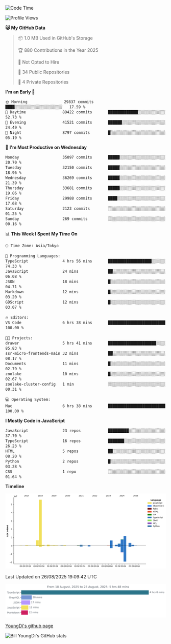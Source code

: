 <!--START_SECTION:waka-->
![Code Time](http://img.shields.io/badge/Code%20Time-1%2C392%20hrs%2048%20mins-blue)

![Profile Views](http://img.shields.io/badge/Profile%20Views-0-blue)

**🐱 My GitHub Data** 

> 📦 1.0 MB Used in GitHub's Storage 
 > 
> 🏆 880 Contributions in the Year 2025
 > 
> 🚫 Not Opted to Hire
 > 
> 📜 34 Public Repositories 
 > 
> 🔑 4 Private Repositories 
 > 
**I'm an Early 🐤** 

```text
🌞 Morning                29837 commits       ████░░░░░░░░░░░░░░░░░░░░░   17.59 % 
🌆 Daytime                89422 commits       █████████████░░░░░░░░░░░░   52.73 % 
🌃 Evening                41521 commits       ██████░░░░░░░░░░░░░░░░░░░   24.49 % 
🌙 Night                  8797 commits        █░░░░░░░░░░░░░░░░░░░░░░░░   05.19 % 
```
📅 **I'm Most Productive on Wednesday** 

```text
Monday                   35097 commits       █████░░░░░░░░░░░░░░░░░░░░   20.70 % 
Tuesday                  32150 commits       █████░░░░░░░░░░░░░░░░░░░░   18.96 % 
Wednesday                36269 commits       █████░░░░░░░░░░░░░░░░░░░░   21.39 % 
Thursday                 33681 commits       █████░░░░░░░░░░░░░░░░░░░░   19.86 % 
Friday                   29988 commits       ████░░░░░░░░░░░░░░░░░░░░░   17.68 % 
Saturday                 2123 commits        ░░░░░░░░░░░░░░░░░░░░░░░░░   01.25 % 
Sunday                   269 commits         ░░░░░░░░░░░░░░░░░░░░░░░░░   00.16 % 
```


📊 **This Week I Spent My Time On** 

```text
🕑︎ Time Zone: Asia/Tokyo

💬 Programming Languages: 
TypeScript               4 hrs 56 mins       ███████████████████░░░░░░   74.33 % 
JavaScript               24 mins             ██░░░░░░░░░░░░░░░░░░░░░░░   06.08 % 
JSON                     18 mins             █░░░░░░░░░░░░░░░░░░░░░░░░   04.71 % 
Markdown                 12 mins             █░░░░░░░░░░░░░░░░░░░░░░░░   03.20 % 
GDScript                 12 mins             █░░░░░░░░░░░░░░░░░░░░░░░░   03.07 % 

🔥 Editors: 
VS Code                  6 hrs 38 mins       █████████████████████████   100.00 % 

🐱‍💻 Projects: 
drawer                   5 hrs 41 mins       █████████████████████░░░░   85.83 % 
ssr-micro-frontends-main 32 mins             ██░░░░░░░░░░░░░░░░░░░░░░░   08.17 % 
Documents                11 mins             █░░░░░░░░░░░░░░░░░░░░░░░░   02.79 % 
zoolake                  10 mins             █░░░░░░░░░░░░░░░░░░░░░░░░   02.67 % 
zoolake-cluster-config   1 min               ░░░░░░░░░░░░░░░░░░░░░░░░░   00.31 % 

💻 Operating System: 
Mac                      6 hrs 38 mins       █████████████████████████   100.00 % 
```

**I Mostly Code in JavaScript** 

```text
JavaScript               23 repos            █████████░░░░░░░░░░░░░░░░   37.70 % 
TypeScript               16 repos            ███████░░░░░░░░░░░░░░░░░░   26.23 % 
HTML                     5 repos             ██░░░░░░░░░░░░░░░░░░░░░░░   08.20 % 
Python                   2 repos             █░░░░░░░░░░░░░░░░░░░░░░░░   03.28 % 
CSS                      1 repo              ░░░░░░░░░░░░░░░░░░░░░░░░░   01.64 % 
```



**Timeline**

![Lines of Code chart](https://raw.githubusercontent.com/Youngdi/Youngdi/master/assets/bar_graph.png)


 Last Updated on 26/08/2025 19:09:42 UTC
<!--END_SECTION:waka-->

![wakatime](./images/stat.svg)

[YoungDi's github page](https://youngdi.github.io)

![Bill YoungDi's GitHub stats](https://github-readme-stats.vercel.app/api?username=youngdi&count_private=true&show_icons=true)
